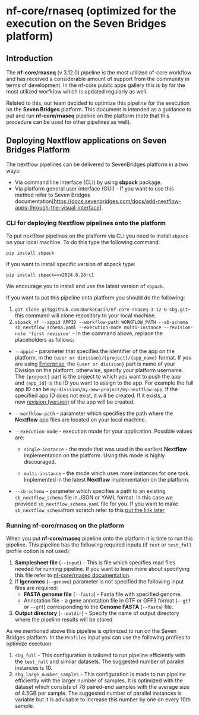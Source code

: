 # nf-core/rnaseq (optimized for the execution on the Seven Bridges platform)

## Introduction

The **nf-core/rnaseq** (v 3.12.0) pipeline is the most utilized nf-core workflow and has received a considerable amount of support from the community in terms of development. In the nf-core public apps gallery this is by far the most utilized worfklow which is updated regularly as well.

Related to this, our team decided to optimize this pipeline for the execution on the **Seven Bridges** platform. This document is intended as a guidance to put and run **nf-core/rnaseq** pipeline on the platform (note that this procedure can be used for other pipelines as well).

## Deploying Nextflow applications on Seven Bridges Platform

The nextflow pipelines can be delivered to SevenBridges platform in a two ways:

* Via command line interface (CLI) by using **sbpack** package.
* Via platform general user interface (GUI) - If you want to use this method refer to Seven Bridges documentation[https://docs.sevenbridges.com/docs/add-nextflow-apps-through-the-visual-interface].


### CLI for deploying Nextflow pipelines onto the platform


To put nextflow pipelines on the platform via CLI you need to install ```sbpack``` on your local machine. To do this type the following command:

```pip install sbpack```

If you want to install specific version of sbpack type:

```pip install sbpack==v2024.8.28rc1```

We encourage you to install and use the latest version of ```sbpack```.

If you want to put this pipeline onto platform you should do the following:

  1. ```git clone git@github.com:DarkoCucin/nf-core-rnaseq-3-12-0-sbg.git```- this command will clone repository to your local machine.
  2. ```sbpack_nf --appid APPID --workflow-path WORKFLOW_PATH --sb-schema sb_nextflow_schema.yaml --execution-mode multi-instance --revision-note 'first revision'``` - In the command above, replace the placeholders as follows:
  * ```--appid``` - parameter that specifies the identifier of the app on the platform, in the ```{user or division}/{project}/{app_name}``` format. If you are using [Enterprise](https://docs.sevenbridges.com/docs/about-the-enterprise-feature), the ```{user or division}``` part is name of your Division on the platform; otherwise, specify your platform username. The ```{project}``` part is the project to which you want to push the app and ```{app_id}``` is the ID you want to assign to the app. For example the full app ID can be ```my-division/my-new-project/my-nextflow-app```. If the specified app ID does not exist, it will be created. If it exists, a new [revision (version)](https://docs.sevenbridges.com/docs/app-versions) of the app will be created.
  * ```--worfklow-path``` - parameter which specifies the path where the **Nextflow** app files are located on your local machine.
  * ```--execution-mode``` - execution mode for your application. Possible values are: 

       * ```single-instance``` - the mode that was used in the earliest **Nextflow** implementation on the platform. Using this mode is highly discouraged.

       * ```multi-instance``` - the mode which uses more instances for one task. Implemented in the latest **Nextflow** implementation on the platform.
  * ```--sb-schema``` - parameter which specifies a path to an existing ```sb_nextflow_schema``` file in JSON or YAML format. In this case we provided  ```sb_nextflow_schema.yaml``` file for you. If you want to make ```sb_nextflow_schema```from scratch refer to this [put the link later]()


### Running nf-core/rnaseq on the platform

When you put **nf-core/rnaseq** pipeline onto the platform it is time to run this pipeline. This pipeline has the following required inputs (if ```test``` or ```test_full``` profile option is not used):

1. **Samplesheet file** (```--input```) - This is file which specifies read files needed for running pipeline. If you want to learn more about specifying this file refer to [nf-core/rnaseq documentation](https://nf-co.re/rnaseq/3.12.0/docs/usage/#samplesheet-input).
2. If **Igenomes** (```--genome```) parameter is not specified the following input files are required:
   * **FASTA genome file** (```--fasta```) - Fasta file with specified genome.
   * Annotation file - a gene annotation file in GTF or GFF3 format (`--gtf` or `--gff`)  corresponding to the **Genome FASTA** (`--fasta`) file.
3. **Output directory** (```--outdir```) - Specify the name of output directory where the pipeline results will be stored

As we mentioned above this pipeline is optimized to run on the Seven Bridges platform. In the ```Profiles``` input you can use the following profiles to optimize exectuon:

1. ```sbg_full``` - This configuration is tailored to run pipeline efficiently with the ```test_full``` and similar datasets. The suggested number of parallel instances  is 10.
2. ```sbg_large_number_samples``` - This configuration is made to run pipeline efficiently with the larger number of samples. It is optimized with the dataset which consists of 78 paired-end samples with the average size of 4.5GB per sample. The suggested number of parallel instances is variable but it is advisable to increase this number by one on every 10th sample.
